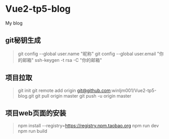 # Vue2-tp5-blog
My blog
## git秘钥生成
> git config --global user.name "昵称"
git config --global user.email "你的邮箱"
ssh-keygen -t rsa -C "你的邮箱"

## 项目拉取
> git init
git remote add origin git@github.com:winljm001/Vue2-tp5-blog.git
git pull origin master
git push -u origin master

## 项目web页面的安装
> npm install --registry=https://registry.npm.taobao.org
npm run dev
npm run build

